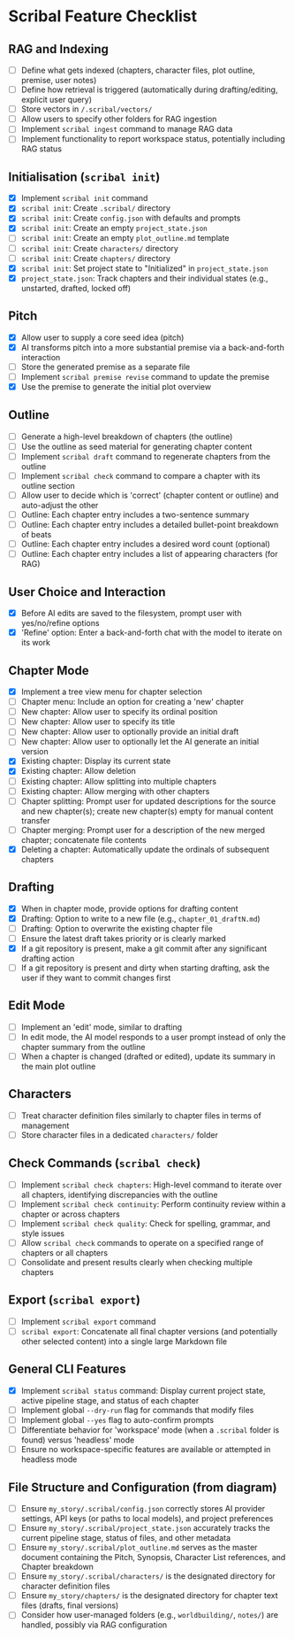 # Scribal Feature Checklist

## RAG and Indexing
- [ ] Define what gets indexed (chapters, character files, plot outline, premise, user notes)
- [ ] Define how retrieval is triggered (automatically during drafting/editing, explicit user query)
- [ ] Store vectors in `/.scribal/vectors/`
- [ ] Allow users to specify other folders for RAG ingestion
- [ ] Implement `scribal ingest` command to manage RAG data
- [ ] Implement functionality to report workspace status, potentially including RAG status

## Initialisation (`scribal init`)
- [x] Implement `scribal init` command
- [x] `scribal init`: Create `.scribal/` directory
- [x] `scribal init`: Create `config.json` with defaults and prompts
- [x] `scribal init`: Create an empty `project_state.json`
- [ ] `scribal init`: Create an empty `plot_outline.md` template
- [ ] `scribal init`: Create `characters/` directory
- [ ] `scribal init`: Create `chapters/` directory
- [x] `scribal init`: Set project state to "Initialized" in `project_state.json`
- [x] `project_state.json`: Track chapters and their individual states (e.g., unstarted, drafted, locked off)

## Pitch
- [x] Allow user to supply a core seed idea (pitch)
- [x] AI transforms pitch into a more substantial premise via a back-and-forth interaction
- [ ] Store the generated premise as a separate file
- [ ] Implement `scribal premise revise` command to update the premise
- [x] Use the premise to generate the initial plot overview

## Outline
- [ ] Generate a high-level breakdown of chapters (the outline)
- [ ] Use the outline as seed material for generating chapter content
- [ ] Implement `scribal draft` command to regenerate chapters from the outline
- [ ] Implement `scribal check` command to compare a chapter with its outline section
- [ ] Allow user to decide which is 'correct' (chapter content or outline) and auto-adjust the other
- [ ] Outline: Each chapter entry includes a two-sentence summary
- [ ] Outline: Each chapter entry includes a detailed bullet-point breakdown of beats
- [ ] Outline: Each chapter entry includes a desired word count (optional)
- [ ] Outline: Each chapter entry includes a list of appearing characters (for RAG)

## User Choice and Interaction
- [x] Before AI edits are saved to the filesystem, prompt user with yes/no/refine options
- [x] 'Refine' option: Enter a back-and-forth chat with the model to iterate on its work

## Chapter Mode
- [x] Implement a tree view menu for chapter selection
- [ ] Chapter menu: Include an option for creating a 'new' chapter
- [ ] New chapter: Allow user to specify its ordinal position
- [ ] New chapter: Allow user to specify its title
- [ ] New chapter: Allow user to optionally provide an initial draft
- [ ] New chapter: Allow user to optionally let the AI generate an initial version
- [x] Existing chapter: Display its current state
- [x] Existing chapter: Allow deletion
- [ ] Existing chapter: Allow splitting into multiple chapters
- [ ] Existing chapter: Allow merging with other chapters
- [ ] Chapter splitting: Prompt user for updated descriptions for the source and new chapter(s); create new chapter(s) empty for manual content transfer
- [ ] Chapter merging: Prompt user for a description of the new merged chapter; concatenate file contents
- [x] Deleting a chapter: Automatically update the ordinals of subsequent chapters

## Drafting
- [x] When in chapter mode, provide options for drafting content
- [x] Drafting: Option to write to a new file (e.g., `chapter_01_draftN.md`)
- [ ] Drafting: Option to overwrite the existing chapter file
- [ ] Ensure the latest draft takes priority or is clearly marked
- [x] If a git repository is present, make a git commit after any significant drafting action
- [ ] If a git repository is present and dirty when starting drafting, ask the user if they want to commit changes first

## Edit Mode
- [ ] Implement an 'edit' mode, similar to drafting
- [ ] In edit mode, the AI model responds to a user prompt instead of only the chapter summary from the outline
- [ ] When a chapter is changed (drafted or edited), update its summary in the main plot outline

## Characters
- [ ] Treat character definition files similarly to chapter files in terms of management
- [ ] Store character files in a dedicated `characters/` folder

## Check Commands (`scribal check`)
- [ ] Implement `scribal check chapters`: High-level command to iterate over all chapters, identifying discrepancies with the outline
- [ ] Implement `scribal check continuity`: Perform continuity review within a chapter or across chapters
- [ ] Implement `scribal check quality`: Check for spelling, grammar, and style issues
- [ ] Allow `scribal check` commands to operate on a specified range of chapters or all chapters
- [ ] Consolidate and present results clearly when checking multiple chapters

## Export (`scribal export`)
- [ ] Implement `scribal export` command
- [ ] `scribal export`: Concatenate all final chapter versions (and potentially other selected content) into a single large Markdown file

## General CLI Features
- [x] Implement `scribal status` command: Display current project state, active pipeline stage, and status of each chapter
- [ ] Implement global `--dry-run` flag for commands that modify files
- [ ] Implement global `--yes` flag to auto-confirm prompts
- [ ] Differentiate behavior for 'workspace' mode (when a `.scribal` folder is found) versus 'headless' mode
- [ ] Ensure no workspace-specific features are available or attempted in headless mode

## File Structure and Configuration (from diagram)
- [ ] Ensure `my_story/.scribal/config.json` correctly stores AI provider settings, API keys (or paths to local models), and project preferences
- [ ] Ensure `my_story/.scribal/project_state.json` accurately tracks the current pipeline stage, status of files, and other metadata
- [ ] Ensure `my_story/.scribal/plot_outline.md` serves as the master document containing the Pitch, Synopsis, Character List references, and Chapter breakdown
- [ ] Ensure `my_story/.scribal/characters/` is the designated directory for character definition files
- [ ] Ensure `my_story/chapters/` is the designated directory for chapter text files (drafts, final versions)
- [ ] Consider how user-managed folders (e.g., `worldbuilding/`, `notes/`) are handled, possibly via RAG configuration
